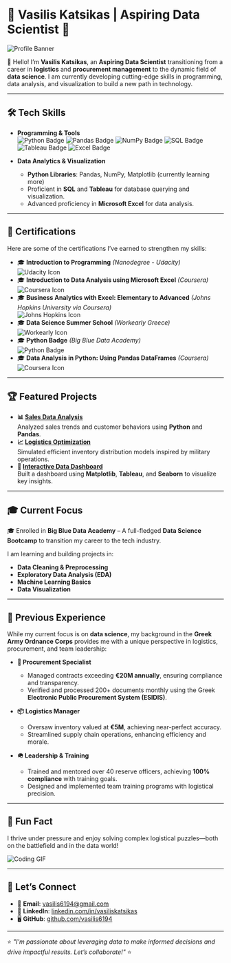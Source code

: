 # 🌟 Vasilis Katsikas | Aspiring Data Scientist 🌟

![Profile Banner](https://via.placeholder.com/1000x200.png?text=Welcome+to+My+GitHub+Profile)

👋 Hello! I’m **Vasilis Katsikas**, an **Aspiring Data Scientist** transitioning from a career in **logistics** and **procurement management** to the dynamic field of **data science**. I am currently developing cutting-edge skills in programming, data analysis, and visualization to build a new path in technology.

---

## 🛠️ **Tech Skills**
- **Programming & Tools**  
  ![Python Badge](https://img.shields.io/badge/Python-3776AB?style=for-the-badge&logo=python&logoColor=white)
  ![Pandas Badge](https://img.shields.io/badge/Pandas-150458?style=for-the-badge&logo=pandas&logoColor=white)
  ![NumPy Badge](https://img.shields.io/badge/NumPy-013243?style=for-the-badge&logo=numpy&logoColor=white)
  ![SQL Badge](https://img.shields.io/badge/SQL-336791?style=for-the-badge&logo=postgresql&logoColor=white)
  ![Tableau Badge](https://img.shields.io/badge/Tableau-E97627?style=for-the-badge&logo=tableau&logoColor=white)
  ![Excel Badge](https://img.shields.io/badge/Microsoft_Excel-217346?style=for-the-badge&logo=microsoft-excel&logoColor=white)

- **Data Analytics & Visualization**    
  - **Python Libraries**: Pandas, NumPy, Matplotlib (currently learning more)
  - Proficient in **SQL** and **Tableau** for database querying and visualization.  
  - Advanced proficiency in **Microsoft Excel** for data analysis.
---

## 📜 **Certifications**
Here are some of the certifications I’ve earned to strengthen my skills:

- 🎓 **Introduction to Programming** *(Nanodegree - Udacity)*  
  ![Udacity Icon](https://img.shields.io/badge/Udacity-02B3E4?style=flat&logo=udacity&logoColor=white)  
- 🎓 **Introduction to Data Analysis using Microsoft Excel** *(Coursera)*  
  ![Coursera Icon](https://img.shields.io/badge/Coursera-0056D2?style=flat&logo=coursera&logoColor=white)  
- 🎓 **Business Analytics with Excel: Elementary to Advanced** *(Johns Hopkins University via Coursera)*  
  ![Johns Hopkins Icon](https://img.shields.io/badge/Johns%20Hopkins%20University-002D62?style=flat&logoColor=white)  
- 🎓 **Data Science Summer School** *(Workearly Greece)*  
  ![Workearly Icon](https://img.shields.io/badge/Workearly-Greece-blue?style=flat)  
- 🎓 **Python Badge** *(Big Blue Data Academy)*  
  ![Python Badge](https://img.shields.io/badge/Big%20Blue%20Data%20Academy-3776AB?style=flat&logo=python&logoColor=white)  
- 🎓 **Data Analysis in Python: Using Pandas DataFrames** *(Coursera)*  
  ![Coursera Icon](https://img.shields.io/badge/Coursera-0056D2?style=flat&logo=coursera&logoColor=white)

---

## 🏆 **Featured Projects**
- **📊 [Sales Data Analysis](https://github.com/vasilis6194/sales-data-analysis)**  
  Analyzed sales trends and customer behaviors using **Python** and **Pandas**.  
- **📈 [Logistics Optimization](https://github.com/vasilis6194/logistics-optimization)**  
  Simulated efficient inventory distribution models inspired by military operations.  
- **📘 [Interactive Data Dashboard](https://github.com/vasilis6194/data-dashboard)**  
  Built a dashboard using **Matplotlib**, **Tableau**, and **Seaborn** to visualize key insights.

---

## 🎓 **Current Focus**
🎓 Enrolled in **Big Blue Data Academy** – A full-fledged **Data Science Bootcamp** to transition my career to the tech industry.  

I am learning and building projects in:  
- **Data Cleaning & Preprocessing**  
- **Exploratory Data Analysis (EDA)**  
- **Machine Learning Basics**  
- **Data Visualization**  

---

## 🎯 **Previous Experience**
While my current focus is on **data science**, my background in the **Greek Army Ordnance Corps** provides me with a unique perspective in logistics, procurement, and team leadership:  

- **📜 Procurement Specialist**  
  - Managed contracts exceeding **€20M annually**, ensuring compliance and transparency.
  - Verified and processed 200+ documents monthly using the Greek **Electronic Public Procurement System (ESIDIS)**.  

- **📦 Logistics Manager**  
  - Oversaw inventory valued at **€5M**, achieving near-perfect accuracy.
  - Streamlined supply chain operations, enhancing efficiency and morale.

- **🪖 Leadership & Training**  
  - Trained and mentored over 40 reserve officers, achieving **100% compliance** with training goals.
  - Designed and implemented team training programs with logistical precision.

---

## 🎉 **Fun Fact**
I thrive under pressure and enjoy solving complex logistical puzzles—both on the battlefield and in the data world!  

![Coding GIF](https://media.giphy.com/media/L8K62iTDkzGX6/giphy.gif)

---

## 🤝 **Let’s Connect**
- 📧 **Email**: vasilis6194@gmail.com  
- 💼 **LinkedIn**: [linkedin.com/in/vasiliskatsikas](https://www.linkedin.com/in/vasiliskatsikas/)  
- 🖥️ **GitHub**: [github.com/vasilis6194](https://github.com/vasilis6194)

---

⭐️ *"I’m passionate about leveraging data to make informed decisions and drive impactful results. Let’s collaborate!"* ⭐️
